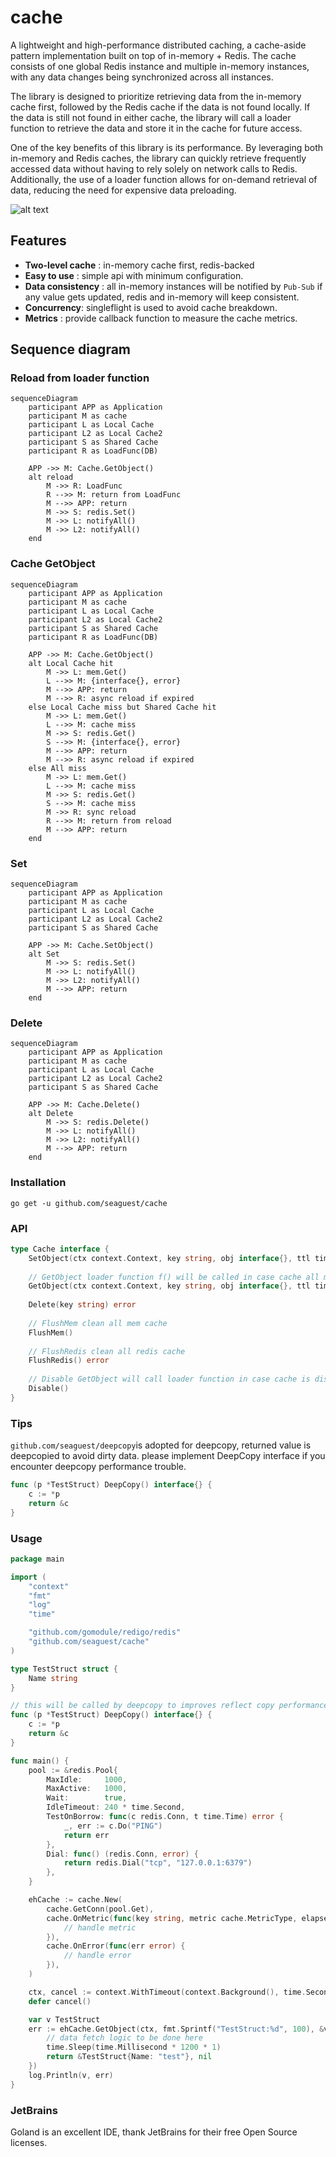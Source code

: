 # cache
A lightweight and high-performance distributed caching, a cache-aside pattern implementation built on top of in-memory + Redis. The cache consists of one global Redis instance and multiple in-memory instances, with any data changes being synchronized across all instances.

The library is designed to prioritize retrieving data from the in-memory cache first, followed by the Redis cache if the data is not found locally. If the data is still not found in either cache, the library will call a loader function to retrieve the data and store it in the cache for future access.

One of the key benefits of this library is its performance. By leveraging both in-memory and Redis caches, the library can quickly retrieve frequently accessed data without having to rely solely on network calls to Redis. Additionally, the use of a loader function allows for on-demand retrieval of data, reducing the need for expensive data preloading.

![alt text](./assets/cache.png "cache-aside pattern")

## Features
- **Two-level cache** : in-memory cache first, redis-backed
- **Easy to use** : simple api with minimum configuration.
- **Data consistency** : all in-memory instances will be notified by `Pub-Sub` if any value gets updated, redis and in-memory will keep consistent.
- **Concurrency**: singleflight is used to avoid cache breakdown.
- **Metrics** : provide callback function to measure the cache metrics.

## Sequence diagram
### Reload from loader function
```mermaid
sequenceDiagram
    participant APP as Application
    participant M as cache
    participant L as Local Cache
    participant L2 as Local Cache2
    participant S as Shared Cache
    participant R as LoadFunc(DB)
    
    APP ->> M: Cache.GetObject()
    alt reload
        M ->> R: LoadFunc
        R -->> M: return from LoadFunc
        M -->> APP: return
        M ->> S: redis.Set()
        M ->> L: notifyAll()
        M ->> L2: notifyAll()
    end
```

### Cache GetObject
```mermaid
sequenceDiagram
    participant APP as Application
    participant M as cache
    participant L as Local Cache
    participant L2 as Local Cache2
    participant S as Shared Cache
    participant R as LoadFunc(DB)
    
    APP ->> M: Cache.GetObject()
    alt Local Cache hit
        M ->> L: mem.Get()
        L -->> M: {interface{}, error}
        M -->> APP: return
        M -->> R: async reload if expired
    else Local Cache miss but Shared Cache hit
        M ->> L: mem.Get()
        L -->> M: cache miss
        M ->> S: redis.Get()
        S -->> M: {interface{}, error}
        M -->> APP: return
        M -->> R: async reload if expired
    else All miss
        M ->> L: mem.Get()
        L -->> M: cache miss
        M ->> S: redis.Get()
        S -->> M: cache miss
        M ->> R: sync reload
        R -->> M: return from reload
        M -->> APP: return
    end
```

### Set
```mermaid
sequenceDiagram
    participant APP as Application
    participant M as cache
    participant L as Local Cache
    participant L2 as Local Cache2
    participant S as Shared Cache
    
    APP ->> M: Cache.SetObject()
    alt Set
        M ->> S: redis.Set()
        M ->> L: notifyAll()
        M ->> L2: notifyAll()
        M -->> APP: return
    end
```

### Delete
```mermaid
sequenceDiagram
    participant APP as Application
    participant M as cache
    participant L as Local Cache
    participant L2 as Local Cache2
    participant S as Shared Cache
    
    APP ->> M: Cache.Delete()
    alt Delete
        M ->> S: redis.Delete()
        M ->> L: notifyAll()
        M ->> L2: notifyAll()
        M -->> APP: return
    end
```

### Installation

`go get -u github.com/seaguest/cache`

### API
```go
type Cache interface {
    SetObject(ctx context.Context, key string, obj interface{}, ttl time.Duration) error
    
    // GetObject loader function f() will be called in case cache all miss
    GetObject(ctx context.Context, key string, obj interface{}, ttl time.Duration, f func() (interface{}, error)) error
    
    Delete(key string) error
    
    // FlushMem clean all mem cache
    FlushMem()
    
    // FlushRedis clean all redis cache
    FlushRedis() error
    
    // Disable GetObject will call loader function in case cache is disabled.
    Disable()
}
```

### Tips

```github.com/seaguest/deepcopy```is adopted for deepcopy, returned value is deepcopied to avoid dirty data.
please implement DeepCopy interface if you encounter deepcopy performance trouble.

```go
func (p *TestStruct) DeepCopy() interface{} {
	c := *p
	return &c
}
```

### Usage

``` go
package main

import (
	"context"
	"fmt"
	"log"
	"time"

	"github.com/gomodule/redigo/redis"
	"github.com/seaguest/cache"
)

type TestStruct struct {
	Name string
}

// this will be called by deepcopy to improves reflect copy performance
func (p *TestStruct) DeepCopy() interface{} {
	c := *p
	return &c
}

func main() {
	pool := &redis.Pool{
		MaxIdle:     1000,
		MaxActive:   1000,
		Wait:        true,
		IdleTimeout: 240 * time.Second,
		TestOnBorrow: func(c redis.Conn, t time.Time) error {
			_, err := c.Do("PING")
			return err
		},
		Dial: func() (redis.Conn, error) {
			return redis.Dial("tcp", "127.0.0.1:6379")
		},
	}

	ehCache := cache.New(
		cache.GetConn(pool.Get),
		cache.OnMetric(func(key string, metric cache.MetricType, elapsedTime time.Duration) {
			// handle metric
		}),
		cache.OnError(func(err error) {
			// handle error
		}),
	)

	ctx, cancel := context.WithTimeout(context.Background(), time.Second*2)
	defer cancel()

	var v TestStruct
	err := ehCache.GetObject(ctx, fmt.Sprintf("TestStruct:%d", 100), &v, time.Second*3, func() (interface{}, error) {
		// data fetch logic to be done here
		time.Sleep(time.Millisecond * 1200 * 1)
		return &TestStruct{Name: "test"}, nil
	})
	log.Println(v, err)
}


```

### JetBrains

Goland is an excellent IDE, thank JetBrains for their free Open Source licenses.
